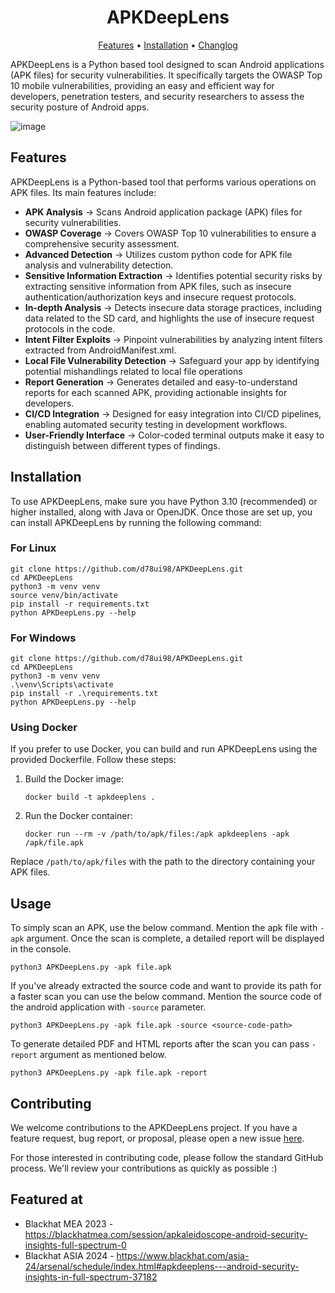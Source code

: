# <div align="center">APKDeepLens</div>

<div align="center">
<a href="https://github.com/d78ui98/APKDeepLens/tree/master#features">Features</a> • 
<a href="https://github.com/d78ui98/APKDeepLens/tree/master#installation">Installation</a> • 
<a href="https://github.com/d78ui98/APKDeepLens/blob/master/CHANGELOG.md">Changlog</a>
</div>
<p>

APKDeepLens is a Python based tool designed to scan Android applications (APK files) for security vulnerabilities. It specifically targets the OWASP Top 10 mobile vulnerabilities, providing an easy and efficient way for developers, penetration testers, and security researchers to assess the security posture of Android apps.

![image](https://github.com/d78ui98/APKDeepLens/assets/27950739/c9236e3d-60d5-4832-85dc-f09a449bade3)

## Features

APKDeepLens is a Python-based tool that performs various operations on APK files. Its main features include:

- **APK Analysis** -> Scans Android application package (APK) files for security vulnerabilities.
- **OWASP Coverage** -> Covers OWASP Top 10 vulnerabilities to ensure a comprehensive security assessment.
- **Advanced Detection** -> Utilizes custom python code for APK file analysis and vulnerability detection.
- **Sensitive Information Extraction** -> Identifies potential security risks by extracting sensitive information from APK files, such as insecure authentication/authorization keys and insecure request protocols.
- **In-depth Analysis** -> Detects insecure data storage practices, including data related to the SD card, and highlights the use of insecure request protocols in the code.
- **Intent Filter Exploits** -> Pinpoint vulnerabilities by analyzing intent filters extracted from AndroidManifest.xml.
- **Local File Vulnerability Detection** -> Safeguard your app by identifying potential mishandlings related to local file operations
- **Report Generation** -> Generates detailed and easy-to-understand reports for each scanned APK, providing actionable insights for developers.
- **CI/CD Integration** -> Designed for easy integration into CI/CD pipelines, enabling automated security testing in development workflows.
- **User-Friendly Interface** -> Color-coded terminal outputs make it easy to distinguish between different types of findings.

## Installation

To use APKDeepLens, make sure you have Python 3.10 (recommended) or higher installed, along with Java or OpenJDK. Once those are set up, you can install APKDeepLens by running the following command:

### For Linux

```
git clone https://github.com/d78ui98/APKDeepLens.git
cd APKDeepLens
python3 -m venv venv
source venv/bin/activate
pip install -r requirements.txt
python APKDeepLens.py --help
```

### For Windows

```
git clone https://github.com/d78ui98/APKDeepLens.git
cd APKDeepLens
python3 -m venv venv
.\venv\Scripts\activate
pip install -r .\requirements.txt
python APKDeepLens.py --help
```

### Using Docker

If you prefer to use Docker, you can build and run APKDeepLens using the provided Dockerfile. Follow these steps:

1. Build the Docker image:

   ```
   docker build -t apkdeeplens .
   ```

2. Run the Docker container:
   ```
   docker run --rm -v /path/to/apk/files:/apk apkdeeplens -apk /apk/file.apk
   ```

Replace `/path/to/apk/files` with the path to the directory containing your APK files.

## Usage

To simply scan an APK, use the below command. Mention the apk file with `-apk` argument.
Once the scan is complete, a detailed report will be displayed in the console.

```
python3 APKDeepLens.py -apk file.apk
```

If you've already extracted the source code and want to provide its path for a faster scan you can use the below command.
Mention the source code of the android application with `-source` parameter.

```
python3 APKDeepLens.py -apk file.apk -source <source-code-path>
```

To generate detailed PDF and HTML reports after the scan you can pass `-report` argument as mentioned below.

```
python3 APKDeepLens.py -apk file.apk -report
```

## Contributing

We welcome contributions to the APKDeepLens project. If you have a feature request, bug report, or proposal, please open a new issue [here](https://github.com/d78ui98/APKDeepLens/issues).

For those interested in contributing code, please follow the standard GitHub process.
We'll review your contributions as quickly as possible :)

## Featured at

- Blackhat MEA 2023 - https://blackhatmea.com/session/apkaleidoscope-android-security-insights-full-spectrum-0
- Blackhat ASIA 2024 - https://www.blackhat.com/asia-24/arsenal/schedule/index.html#apkdeeplens---android-security-insights-in-full-spectrum-37182
